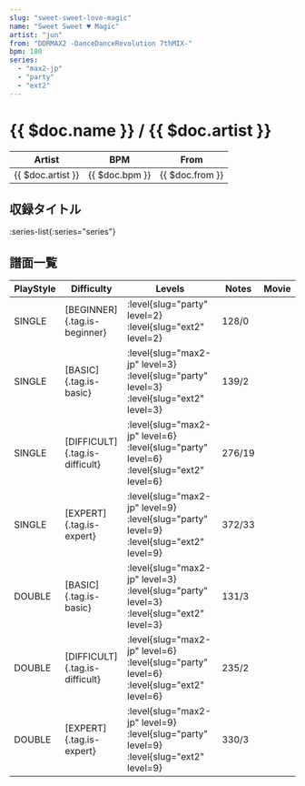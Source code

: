 ```yaml
---
slug: "sweet-sweet-love-magic"
name: "Sweet Sweet ♥ Magic"
artist: "jun"
from: "DDRMAX2 -DanceDanceRevolution 7thMIX-"
bpm: 180
series:
  - "max2-jp"
  - "party"
  - "ext2"
---
```


# {{ $doc.name }} / {{ $doc.artist }}

|Artist|BPM|From|
|------|---|----|
|{{ $doc.artist }}|{{ $doc.bpm }}|{{ $doc.from }}|

## 収録タイトル

:series-list{:series="series"}

## 譜面一覧

|PlayStyle|Difficulty|Levels|Notes|Movie|
|---------|----------|------|-----|-----|
|SINGLE|[BEGINNER]{.tag.is-beginner}|:level{slug="party" level=2} :level{slug="ext2" level=2}|128/0||
|SINGLE|[BASIC]{.tag.is-basic}|:level{slug="max2-jp" level=3} :level{slug="party" level=3} :level{slug="ext2" level=3}|139/2||
|SINGLE|[DIFFICULT]{.tag.is-difficult}|:level{slug="max2-jp" level=6} :level{slug="party" level=6} :level{slug="ext2" level=6}|276/19||
|SINGLE|[EXPERT]{.tag.is-expert}|:level{slug="max2-jp" level=9} :level{slug="party" level=9} :level{slug="ext2" level=9}|372/33||
|DOUBLE|[BASIC]{.tag.is-basic}|:level{slug="max2-jp" level=3} :level{slug="party" level=3} :level{slug="ext2" level=3}|131/3||
|DOUBLE|[DIFFICULT]{.tag.is-difficult}|:level{slug="max2-jp" level=6} :level{slug="party" level=6} :level{slug="ext2" level=6}|235/2||
|DOUBLE|[EXPERT]{.tag.is-expert}|:level{slug="max2-jp" level=9} :level{slug="party" level=9} :level{slug="ext2" level=9}|330/3||
